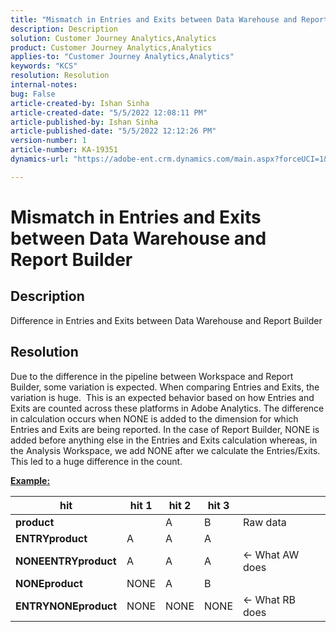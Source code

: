 ```yaml
---
title: "Mismatch in Entries and Exits between Data Warehouse and Report Builder"
description: Description
solution: Customer Journey Analytics,Analytics
product: Customer Journey Analytics,Analytics
applies-to: "Customer Journey Analytics,Analytics"
keywords: "KCS"
resolution: Resolution
internal-notes: 
bug: False
article-created-by: Ishan Sinha
article-created-date: "5/5/2022 12:08:11 PM"
article-published-by: Ishan Sinha
article-published-date: "5/5/2022 12:12:26 PM"
version-number: 1
article-number: KA-19351
dynamics-url: "https://adobe-ent.crm.dynamics.com/main.aspx?forceUCI=1&pagetype=entityrecord&etn=knowledgearticle&id=92c7a606-6ccc-ec11-a7b5-6045bd00db25"

---
```

# Mismatch in Entries and Exits between Data Warehouse and Report Builder

## Description

Difference in Entries and Exits between Data Warehouse and Report Builder

## Resolution


Due to the difference in the pipeline between Workspace and Report Builder, some variation is expected. When comparing Entries and Exits, the variation is huge. 
 This is an expected behavior based on how Entries and Exits are counted across these platforms in Adobe Analytics. The difference in calculation occurs when NONE is added to the dimension for which Entries and Exits are being reported. In the case of Report Builder, NONE is added before anything else in the Entries and Exits calculation whereas, in the Analysis Workspace, we add NONE after we calculate the Entries/Exits. This led to a huge difference in the count.

<u><b>Example:</b></u>


| <b>hit</b> | <b>hit 1</b> | <b>hit 2</b> | <b>hit 3</b> |   |
| --- | --- | --- | --- | --- |
| <b>product</b> |   | A | B | Raw data |
| <b>ENTRYproduct</b> | A | A | A |   |
| <b>NONEENTRYproduct</b> | A | A | A | ← What AW does |
| <b>NONEproduct</b> | NONE | A | B |   |
| <b>ENTRYNONEproduct</b> | NONE | NONE | NONE | ← What RB does |

